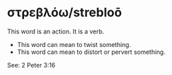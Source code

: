 # στρεβλόω/strebloō
This word is an action. It is a verb.

* This word can mean to twist something.
* This word can mean to distort or pervert something.

See: 2 Peter 3:16
